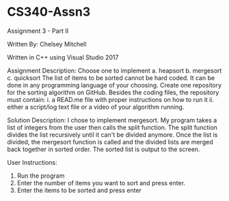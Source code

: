 # CS340-Assn3

Assignment 3 - Part II

Written By: Chelsey Mitchell

Written in C++ using Visual Studio 2017

Assignment Description:
Choose one to implement
a. heapsort
b. mergesort
c. quicksort
The list of items to be sorted cannot be hard coded.
It can be done in any programming language of your choosing.
Create one repository for the sorting algorithm on GitHub. Besides the coding files,
the repository must contain:
i. a READ.me file with proper instructions on how to run it
ii. either a script/log text file or a video of your algorithm running.

Solution Description:
I chose to implement mergesort. My program takes a list of integers from the user then calls the split function.  The split function divides the list recursively until it can't be divided anymore.  Once the list is divided, the mergesort function is called and the divided lists are merged back together in sorted order.  The sorted list is output to the screen. 

User Instructions: 
1. Run the program
2. Enter the number of items you want to sort and press enter. 
3. Enter the items to be sorted and press enter
